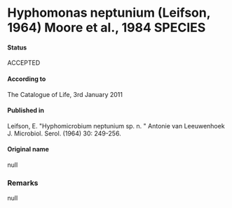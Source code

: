 # Hyphomonas neptunium (Leifson, 1964) Moore et al., 1984 SPECIES

#### Status
ACCEPTED

#### According to
The Catalogue of Life, 3rd January 2011

#### Published in
Leifson, E. "Hyphomicrobium neptunium sp. n. " Antonie van Leeuwenhoek J. Microbiol. Serol. (1964) 30: 249-256.

#### Original name
null

### Remarks
null